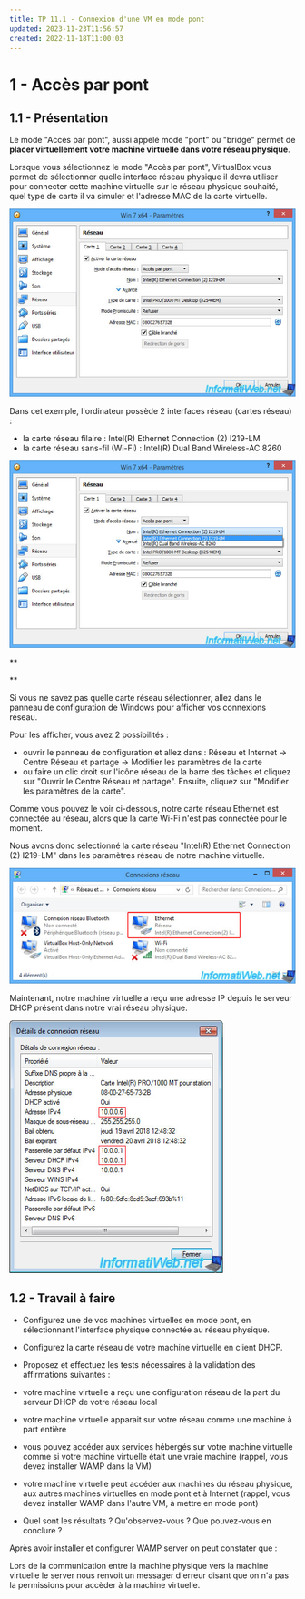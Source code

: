 ```yaml
---
title: TP 11.1 - Connexion d'une VM en mode pont
updated: 2023-11-23T11:56:57
created: 2022-11-18T11:00:03
---
```


# 1 - Accès par pont

## 1.1 - Présentation

Le mode "Accès par pont", aussi appelé mode "pont" ou "bridge" permet de **placer virtuellement votre machine virtuelle dans votre réseau physique**.

Lorsque vous sélectionnez le mode "Accès par pont", VirtualBox vous permet de sélectionner quelle interface réseau physique il devra utiliser pour connecter cette machine virtuelle sur le réseau physique souhaité, quel type de carte il va simuler et l'adresse MAC de la carte virtuelle.

![image1](resources/b2931901d8d14ee7bffc32562a86cc5e.jpg)

Dans cet exemple, l'ordinateur possède 2 interfaces réseau (cartes réseau) :
- la carte réseau filaire : Intel(R) Ethernet Connection (2) I219-LM
- la carte réseau sans-fil (Wi-Fi) : Intel(R) Dual Band Wireless-AC 8260

![image2](resources/30cf00a072bb4b45b8e583008b7807f9.jpg)

**

**

Si vous ne savez pas quelle carte réseau sélectionner, allez dans le panneau de configuration de Windows pour afficher vos connexions réseau.

Pour les afficher, vous avez 2 possibilités :
- ouvrir le panneau de configuration et allez dans : Réseau et Internet -\> Centre Réseau et partage -\> Modifier les paramètres de la carte
- ou faire un clic droit sur l'icône réseau de la barre des tâches et cliquez sur "Ouvrir le Centre Réseau et partage". Ensuite, cliquez sur "Modifier les paramètres de la carte".

Comme vous pouvez le voir ci-dessous, notre carte réseau Ethernet est connectée au réseau, alors que la carte Wi-Fi n'est pas connectée pour le moment.

Nous avons donc sélectionné la carte réseau "Intel(R) Ethernet Connection (2) I219-LM" dans les paramètres réseau de notre machine virtuelle.

![image3](resources/466a7ab6214c43878eb7a331cd8754dc.jpg)

Maintenant, notre machine virtuelle a reçu une adresse IP depuis le serveur DHCP présent dans notre vrai réseau physique.

![image4](resources/718b1dae008949148b83f500097d1789.jpg)

## 1.2 - Travail à faire

- Configurez une de vos machines virtuelles en mode pont, en sélectionnant l'interface physique connectée au réseau physique.

- Configurez la carte réseau de votre machine virtuelle en client DHCP.

- Proposez et effectuez les tests nécessaires à la validation des affirmations suivantes :

- votre machine virtuelle a reçu une configuration réseau de la part du serveur DHCP de votre réseau local
- votre machine virtuelle apparait sur votre réseau comme une machine à part entière
- vous pouvez accéder aux services hébergés sur votre machine virtuelle comme si votre machine virtuelle était une vraie machine (rappel, vous devez installer WAMP dans la VM)
- votre machine virtuelle peut accéder aux machines du réseau physique, aux autres machines virtuelles en mode pont et à Internet (rappel, vous devez installer WAMP dans l'autre VM, à mettre en mode pont)

- Quel sont les résultats ? Qu'observez-vous ? Que pouvez-vous en conclure ?

Après avoir installer et configurer WAMP server on peut constater que :

Lors de la communication entre la machine physique vers la machine virtuelle le server nous renvoit un messager d'erreur disant que on n'a pas la permissions pour accèder à la machine virtuelle.

